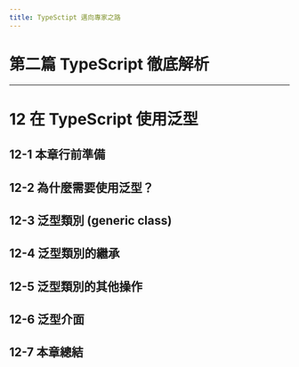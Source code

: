 ```yaml
---
title: TypeSctipt 邁向專家之路
---
```


# 第二篇 TypeScript 徹底解析
---
# 12 在 TypeScript 使用泛型

## 12-1 本章行前準備
## 12-2 為什麼需要使用泛型？
## 12-3 泛型類別 (generic class)
## 12-4 泛型類別的繼承
## 12-5 泛型類別的其他操作
## 12-6 泛型介面
## 12-7 本章總結
